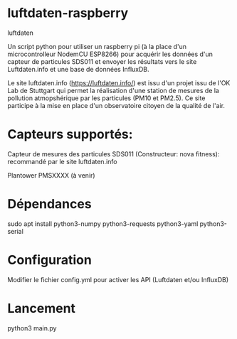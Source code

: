 # luftdaten-raspberry
luftdaten 

Un script python pour utiliser un raspberry pi (à la place d'un microcontrolleur NodemCU ESP8266) pour acquérir les données d'un capteur de particules SDS011 et envoyer les résultats vers le site Luftdaten.info et une base de données InfluxDB.

Le site luftdaten.info (https://luftdaten.info/) est issu d'un projet issu de l'OK Lab de Stuttgart qui permet la réalisation d'une station de mesures de la pollution atmopshérique par les particules (PM10 et PM2.5). Ce site participe à la mise en place d'un observatoire citoyen de la qualité de l'air.

# Capteurs supportés:
  Capteur de mesures des particules SDS011 (Constructeur: nova fitness): recommandé par le site luftdaten.info
  
  Plantower PMSXXXX (à venir)
  
# Dépendances
  sudo apt install python3-numpy python3-requests python3-yaml python3-serial
  
# Configuration
Modifier le fichier config.yml pour activer les API (Luftdaten et/ou InfluxDB)

# Lancement
python3 main.py


